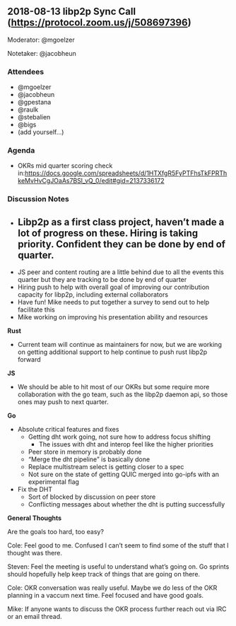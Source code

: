 ## 2018-08-13 libp2p Sync Call (<https://protocol.zoom.us/j/508697396>)

 

Moderator: @mgoelzer

Notetaker: @jacobheun

### Attendees

-   @mgoelzer
-   @jacobheun
-   @gpestana
-   @raulk
-   @stebalien
-   @bigs
-   (add yourself…)

### Agenda

-   OKRs mid quarter scoring check in:<https://docs.google.com/spreadsheets/d/1HTXfgR5FyPTFhsTkFPRThkeMvHvCgJOaAs7BSl_vQ_0/edit#gid=2137336172> 

### Discussion Notes

-   ## Libp2p as a first class project, haven’t made a lot of progress on these. Hiring is taking priority. Confident they can be done by end of quarter.
-   JS peer and content routing are a little behind due to all the events this quarter but they are tracking to be done by end of quarter
-   Hiring push to help with overall goal of improving our contribution capacity for libp2p, including external collaborators
-   Have fun! Mike needs to put together a survey to send out to help facilitate this
-   Mike working on improving his presentation ability and resources


**Rust**

-   Current team will continue as maintainers for now, but we are working on getting additional support to help continue to push rust libp2p forward

  
**JS**

-   We should be able to hit most of our OKRs but some require more collaboration with the go team, such as the libp2p daemon api, so those ones may push to next quarter.


**Go**

-   Absolute critical features and fixes
    -   Getting dht work going, not sure how to address focus shifting
        -   The issues with dht and interop feel like the higher priorities
    -   Peer store in memory is probably done
    -   “Merge the dht pipeline” is basically done
    -   Replace multistream select is getting closer to a spec
    -   Not sure on the state of getting QUIC merged into go-ipfs with an experimental flag
-   Fix the DHT
    -   Sort of blocked by discussion on peer store
    -   Conflicting messages about whether the dht is putting successfully

**General Thoughts**

Are the goals too hard, too easy?

Cole: Feel good to me. Confused I can’t seem to find some of the stuff that I thought was there.

Steven: Feel the meeting is useful to understand what’s going on. Go sprints should hopefully help keep track of things that are going on there.

Cole: OKR conversation was really useful. Maybe we do less of the OKR planning in a vaccum next time. Feel focused and have good goals.



Mike: If anyone wants to discuss the OKR process further reach out via IRC or an email thread.

  

